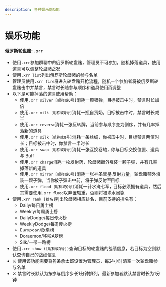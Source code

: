 ```yaml
---
description: 各种娱乐向功能
---
```


# 娱乐功能

#### 俄罗斯轮盘赌: `.xrr`

* 使用`.xrr`参加群聊中的俄罗斯轮盘赌，管理员不可参加，随机掉落道具，使用道具可以调整轮盘赌战况
* 使用`.xrr list`列出俄罗斯轮盘赌的参与名单
* 管理员使用`.xrr fire`将进入轮盘赌开枪流程，随机一个参加者将被俄罗斯轮盘赌击中并禁言，禁言时长随参与顺序和道具使用而调整
* 以下是可能掉落的道具使用帮助：
  * 使用`.xrr silver [昵称或Q号]`消耗一颗银弹，目标被击中时，禁言时长加倍
  * 使用`.xrr milk [昵称或Q号]`消耗一瓶自贡奶，目标被击中时，禁言时长减半
  * 使用`.xrr reverse`消耗一张反转牌，当前参与顺序变为倒序，并有几率掉落新的道具
  * 使用`.xrr silk [昵称或Q号]`消耗一条丝绸，你被击中时，目标禁言两倍时长；目标被击中时，你禁言一半时长
  * 使用`.xrr swap [昵称或Q号]`消耗一张互换卷轴，你与目标交换位置、道具与 Buff
  * 使用`.xrr charge`消耗一枚发射药，轮盘赌额外填装一颗子弹，并有几率掉落新的道具
  * 使用`.xrr mirror [昵称或Q号]`消耗一张神圣彗星·反射力量，轮盘赌额外填装一颗子弹，当你被子弹击中前，将子弹反射至目标
  * 使用`.xrr flood [昵称或Q号]`消耗一计水淹七军，目标必须拥有道具，然后其需要使用`.xrr flood`以弃置辎重，否则将被洪水溺毙
* 使用`.xrr rank [排名]`列出轮盘赌相应排名，目前支持的排名有：
  * Daily/每日勇士榜
  * Weekly/每周勇士榜
  * DailyDodge/每日传火榜
  * WeeklyDodge/每周传火榜
  * European/欧皇榜
  * Doraemon/哆啦A梦榜
  * Silk/一带一路榜
* 使用`.xrr show ([昵称或Q号])`查询目标的轮盘赌的战绩信息，若目标为空则默认查询自己的战绩信息
* ⚔ 使用该功能需要将狗条承太郎设置为管理员，每24小时清空一次轮盘赌参与名单
* ⚔ 禁言时长默认为按参与倒序步长1分钟排列，最新参加者默认禁言时长为1分钟

